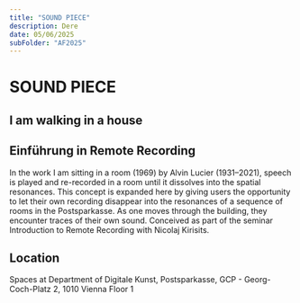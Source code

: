 ```yaml
---
title: "SOUND PIECE"
description: Dere
date: 05/06/2025
subFolder: "AF2025"
---
```


# SOUND PIECE
## I am walking in a house
## Einführung in Remote Recording

In the work I am sitting in a room (1969) by Alvin Lucier (1931–2021), speech is played and re-recorded in a room
until it dissolves into the spatial resonances. This concept is expanded here by giving users the opportunity to
let their own recording disappear into the resonances of a sequence of rooms in the Postsparkasse. As one moves
through the building, they encounter traces of their own sound. Conceived as part of the seminar Introduction to
Remote Recording with Nicolaj Kirisits.

## Location

Spaces at Department of Digitale Kunst, Postsparkasse, GCP - Georg-Coch-Platz 2, 1010 Vienna
Floor 1 <br/>

